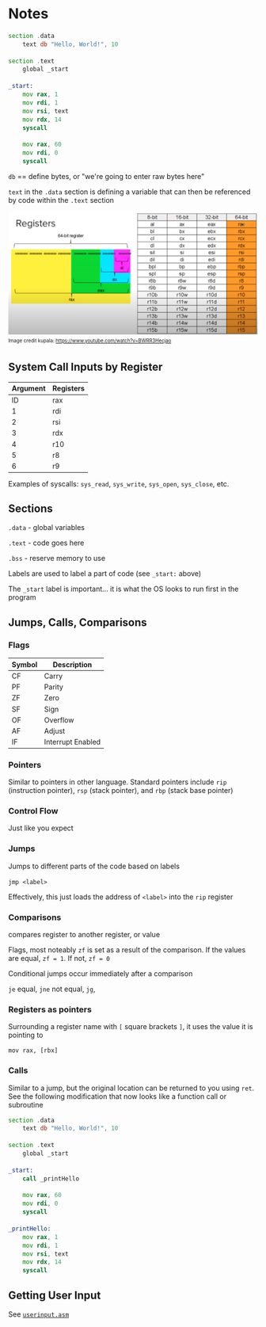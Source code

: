 # Notes

```asm
section .data
    text db "Hello, World!", 10

section .text
    global _start

_start:
    mov rax, 1
    mov rdi, 1
    mov rsi, text
    mov rdx, 14
    syscall

    mov rax, 60
    mov rdi, 0
    syscall
```


`db` == define bytes, or "we're going to enter raw bytes here"

`text` in the `.data` section is defining a variable that can then be referenced by code within the `.text` section

![](../../../images/assembly_registers.png)
<sub><sup>Image credit kupala: https://www.youtube.com/watch?v=BWRR3Hecjao</sup></sub>

## System Call Inputs by Register

| Argument | Registers |
| -------- | --------- |
| ID | rax |
| 1 | rdi |
| 2 | rsi |
| 3 | rdx |
| 4 | r10 |
| 5 | r8 |
| 6 | r9 |

Examples of syscalls: `sys_read`, `sys_write`, `sys_open`, `sys_close`, etc.


## Sections

`.data` - global variables

`.text` - code goes here

`.bss` - reserve memory to use

Labels are used to label a part of code (see `_start:` above)

The `_start` label is important... it is what the OS looks to run first in the program


## Jumps, Calls, Comparisons

### Flags

| Symbol | Description |
| ------ | ----------- |
| CF | Carry |
| PF | Parity |
| ZF | Zero |
| SF | Sign |
| OF | Overflow |
| AF | Adjust |
| IF | Interrupt Enabled |

### Pointers

Similar to pointers in other language. Standard pointers include `rip` (instruction pointer), `rsp` (stack pointer), and `rbp` (stack base pointer)

### Control Flow

Just like you expect

### Jumps

Jumps to different parts of the code based on labels

`jmp <label>`

Effectively, this just loads the address of `<label>` into the `rip` register

### Comparisons

compares register to another register, or value

Flags, most noteably `zf` is set as a result of the comparison. If the values are equal, `zf = 1`. If not, `zf = 0`

Conditional jumps occur immediately after a comparison

`je` equal, `jne` not equal, `jg`, 

### Registers as pointers

Surrounding a register name with `[` square brackets `]`, it uses the value it is pointing to

```assembly
mov rax, [rbx]
```

### Calls

Similar to a jump, but the original location can be returned to you using `ret`. See the following modification that now looks like a function call or subroutine

```asm
section .data
    text db "Hello, World!", 10

section .text
    global _start

_start:
    call _printHello

    mov rax, 60
    mov rdi, 0
    syscall

_printHello:
    mov rax, 1
    mov rdi, 1
    mov rsi, text
    mov rdx, 14
    syscall

```


## Getting User Input

See [`userinput.asm`](userinput.asm)

